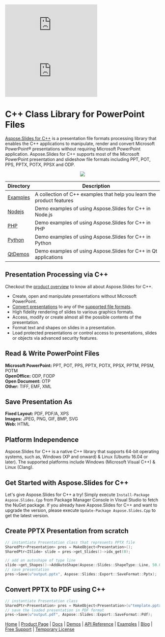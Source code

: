 ![Nuget](https://img.shields.io/nuget/v/Aspose.slides.Cpp) ![Nuget](https://img.shields.io/nuget/dt/Aspose.slides.Cpp)
# C++ Class Library for PowerPoint Files

[Aspose.Slides for C++](https://products.aspose.com/slides/cpp) is a presentation file formats processing library that enables the C++ applications to manipulate, render and convert Microsoft PowerPoint® presentations without requiring Microsoft PowerPoint application. Aspose.Slides for C++ supports most of the Microsoft PowerPoint presentation and slideshow file formats including PPT, POT, PPS, PPTX, POTX, PPSX and ODP.

<p align="center">

  <a title="Download complete Aspose.Slides for C++ source code" href="https://github.com/aspose-slides/Aspose.Slides-for-C/archive/master.zip">
	<img src="https://raw.github.com/AsposeExamples/java-examples-dashboard/master/images/downloadZip-Button-Large.png" />
  </a>
</p>

Directory | Description
--------- | -----------
[Examples](Examples)  | A collection of C++ examples that help you learn the product features
[Nodejs](Nodejs)  | Demo examples of using Aspose.Slides for C++ in Node.js
[PHP](PHP)  | Demo examples of using Aspose.Slides for C++ in PHP
[Python](Python)  | Demo examples of using Aspose.Slides for C++ in Python
[QtDemos](QtDemos)  | Demo examples of using Aspose.Slides for C++ in Qt applications

## Presentation Processing via C++

Checkout the [product overview](https://docs.aspose.com/slides/cpp/product-overview/) to know all about Aspose.Slides for C++.

- Create, open and manipulate presentations without Microsoft PowerPoint.
- [Convert presentations](https://docs.aspose.com/slides/cpp/converting-a-presentation/) to any of the [supported file formats](https://docs.aspose.com/slides/cpp/supported-file-formats/).
- High fidelity rendering of slides to various graphics formats.
- Access, modify or create almost all the possible contents of the presentation.
- Format text and shapes on slides in a presentation.
- Load protected presentations or control access to presentations, slides or objects via advanced security features.


## Read & Write PowerPoint Files

**Microsoft PowerPoint:** PPT, POT, PPS, PPTX, POTX, PPSX, PPTM, PPSM, POTM\
**OpenOffice:** ODP, FODP\
**Open Document:** OTP\
**Other:** TIFF, EMF, XML

## Save Presentation As

**Fixed Layout:** PDF, PDF/A, XPS\
**Images:** JPEG, PNG, GIF, BMP, SVG\
**Web:** HTML

## Platform Independence

Aspose.Slides for C++ is a native C++ library that supports 64-bit operating systems, such as, Windows (XP and onward) & Linux (Ubuntu 16.04 or later). The supported platforms include Windows (Microsoft Visual C++)  & Linux (Clang).

## Get Started with Aspose.Slides for C++

Let's give Aspose.Slides for C++ a try! Simply execute `Install-Package Aspose.Slides.Cpp` from Package Manager Console in Visual Studio to fetch the NuGet package. If you already have Aspose.Slides for C++ and want to upgrade the version, please execute `Update-Package Aspose.Slides.Cpp` to get the latest version.

## Create PPTX Presentation from scratch

```c++
// instantiate Presentation class that represents PPTX file
SharedPtr<Presentation> pres = MakeObject<Presentation>();
SharedPtr<ISlide> slide = pres->get_Slides()->idx_get(0);

// add an autoshape of type line
slide->get_Shapes()->AddAutoShape(Aspose::Slides::ShapeType::Line, 50.0, 150.0, 300.0, 0.0);
// save presentation
pres->Save(u"output.pptx", Aspose::Slides::Export::SaveFormat::Pptx);
```

## Convert PPTX to PDF using C++

```c++
// instantiate Presentation class
SharedPtr<Presentation> pres = MakeObject<Presentation>(u"template.pptx");
// save the loaded presentation in PDF format
pres->Save(u"output.pdf", Aspose::Slides::Export::SaveFormat::Pdf);
```

[Home](https://www.aspose.com/) | [Product Page](https://products.aspose.com/slides/cpp) | [Docs](https://docs.aspose.com/slides/cpp/) | [Demos](https://products.aspose.app/slides/family) | [API Reference](https://apireference.aspose.com/slides/cpp) | [Examples](https://github.com/aspose-slides/Aspose.Slides-for-C) | [Blog](https://blog.aspose.com/category/slides/) | [Free Support](https://forum.aspose.com/c/slides) | [Temporary License](https://purchase.aspose.com/temporary-license)
